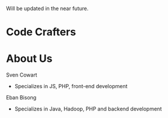Will be updated in the near future.

# Code Crafters

# About Us
Sven Cowart
- Specializes in JS, PHP, front-end development

Eban Bisong
- Specializes in Java, Hadoop, PHP and backend development
